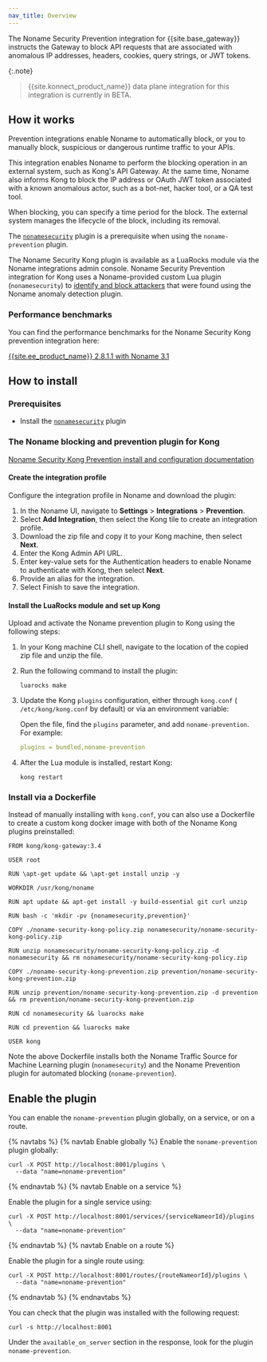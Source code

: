 ```yaml
---
nav_title: Overview
---
```


The Noname Security Prevention integration for {{site.base_gateway}} instructs the Gateway to block API requests that are associated with anomalous IP addresses, headers, cookies, query strings, or JWT tokens.

{:.note}
 > {{site.konnect_product_name}} data plane integration for this integration is currently in BETA. 

## How it works

Prevention integrations enable Noname to automatically block, or you to manually block, suspicious or dangerous runtime traffic to your APIs. 

This integration enables Noname to perform the blocking operation in an external system, such as Kong's API Gateway. 
At the same time, Noname also informs Kong to block the IP address or OAuth JWT token associated with a known anomalous actor, such as a bot-net, hacker tool, or a QA test tool. 

When blocking, you can specify a time period for the block. The external system manages the lifecycle of the block, including its removal.

The [`nonamesecurity`](/hub/nonamesecurity/nonamesecurity-kongtrafficsource/) plugin is a prerequisite when using the `noname-prevention` plugin.

The Noname Security Kong plugin is available as a LuaRocks module via the Noname integrations admin console. 
Noname Security Prevention integration for Kong uses a Noname-provided custom Lua plugin (`nonamesecurity`) to [identify and block attackers](https://docs.nonamesecurity.com/docs/kong-prevention) that were found using the Noname anomaly detection plugin.

### Performance benchmarks 

You can find the performance benchmarks for the Noname Security Kong prevention integration here:

[{{site.ee_product_name}} 2.8.1.1 with Noname 3.1](https://docs.nonamesecurity.com/v320/docs/kong-performance-results)

## How to install

### Prerequisites 

* Install the [`nonamesecurity`](/hub/nonamesecurity/nonamesecurity-kongtrafficsource/) plugin

### The Noname blocking and prevention plugin for Kong 

[Noname Security Kong Prevention install and configuration documentation](https://docs.nonamesecurity.com/docs/kong-prevention)

#### Create the integration profile

Configure the integration profile in Noname and download the plugin:

1. In the Noname UI, navigate to **Settings** > **Integrations** > **Prevention**.
2. Select **Add Integration**, then select the Kong tile to create an integration profile.
3. Download the zip file and copy it to your Kong machine, then select **Next**.
4. Enter the Kong Admin API URL.
5. Enter key-value sets for the Authentication headers to enable Noname to authenticate with Kong, then select **Next**.
6. Provide an alias for the integration.
7. Select Finish to save the integration.

#### Install the LuaRocks module and set up Kong

Upload and activate the Noname prevention plugin to Kong using the following steps: 

1. In your Kong machine CLI shell, navigate to the location of the copied zip file and unzip the file.
2. Run the following command to install the plugin:

    ```shell
    luarocks make
    ```

3. Update the Kong `plugins` configuration, either through `kong.conf` ( `/etc/kong/kong.conf` by default) or via an environment variable: 

    Open the file, find the `plugins` parameter, and add `noname-prevention`. 
    For example:
    
    ```yaml
    plugins = bundled,noname-prevention
    ```

4. After the Lua module is installed, restart Kong:

    ```shell
    kong restart
    ```

### Install via a Dockerfile

Instead of manually installing with `kong.conf`, you can also use a Dockerfile to create a custom kong docker image with both of the Noname Kong plugins preinstalled:

```docker
FROM kong/kong-gateway:3.4

USER root

RUN \apt-get update && \apt-get install unzip -y  

WORKDIR /usr/kong/noname

RUN apt update && apt-get install -y build-essential git curl unzip

RUN bash -c 'mkdir -pv {nonamesecurity,prevention}'

COPY ./noname-security-kong-policy.zip nonamesecurity/noname-security-kong-policy.zip

RUN unzip nonamesecurity/noname-security-kong-policy.zip -d nonamesecurity && rm nonamesecurity/noname-security-kong-policy.zip

COPY ./noname-security-kong-prevention.zip prevention/noname-security-kong-prevention.zip

RUN unzip prevention/noname-security-kong-prevention.zip -d prevention && rm prevention/noname-security-kong-prevention.zip

RUN cd nonamesecurity && luarocks make

RUN cd prevention && luarocks make

USER kong
```

Note the above Dockerfile installs both the Noname Traffic Source for Machine Learning plugin (`nonamesecurity`) and the Noname Prevention plugin for automated blocking (`noname-prevention`). 

## Enable the plugin

You can enable the `noname-prevention` plugin globally, on a service, or on a route.

{% navtabs %}
{% navtab Enable globally %}
Enable the `noname-prevention` plugin globally: 

```shell
curl -X POST http://localhost:8001/plugins \
  --data "name=noname-prevention"
```
{% endnavtab %}
{% navtab Enable on a service %}

Enable the plugin for a single service using:
```shell
curl -X POST http://localhost:8001/services/{serviceNameorId}/plugins \ 
  --data "name=noname-prevention"
```

{% endnavtab %}
{% navtab Enable on a route %}

Enable the plugin for a single route using:
```shell
curl -X POST http://localhost:8001/routes/{routeNameorId}/plugins \
  --data "name=noname-prevention"
```

{% endnavtab %}
{% endnavtabs %}

You can check that the plugin was installed with the following request:

```shell
curl -s http://localhost:8001
```

Under the `available_on_server` section in the response, look for the plugin `noname-prevention`.


